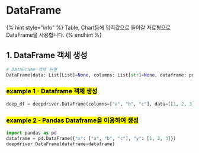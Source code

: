 # DataFrame

{% hint style="info" %}
Table, Chart등에 입력값으로 들어갈 자료형으로 DataFrame을 사용합니다.
{% endhint %}

## 1. DataFrame 객체 생성

```python
# DataFrame 객체 원형
DataFrame(data: List[List]=None, columns: List[str]=None, dataframe: pd.DataFrame=None)
```

### <mark style="background-color:yellow;">example 1 - Dataframe 객체 생성</mark>

```python
deep_df = deepdriver.DataFrame(columns=["a", "b", "c"], data=[[1, 2, 3]])
```

### <mark style="background-color:yellow;">example 2 - Pandas Dataframe을 이용하여 생성</mark>

```python
import pandas as pd
dataframe = pd.DataFrame({"x": ["a", "b", "c"], "y": [1, 2, 3]})
deepdriver.DataFrame(dataframe=dataframe)
```

